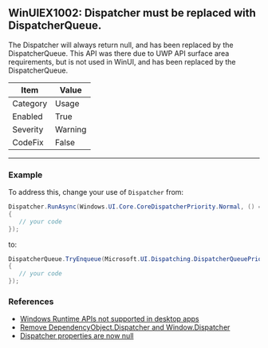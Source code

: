 ## WinUIEX1002: Dispatcher must be replaced with DispatcherQueue.

The Dispatcher will always return null, and has been replaced by the DispatcherQueue. This API was there due to UWP API surface area requirements, but is not used in WinUI, and has been replaced by the DispatcherQueue.

|Item|Value|
|-|-|
|Category|Usage|
|Enabled|True|
|Severity|Warning|
|CodeFix|False|
---

### Example

To address this, change your use of `Dispatcher` from:
```cs
Dispatcher.RunAsync(Windows.UI.Core.CoreDispatcherPriority.Normal, () =>
{
   // your code
});
```
to:
```cs
DispatcherQueue.TryEnqueue(Microsoft.UI.Dispatching.DispatcherQueuePriority.Normal, () =>
{
   // your code
});
```

### References
 - [Windows Runtime APIs not supported in desktop apps](https://learn.microsoft.com/en-us/windows/apps/desktop/modernize/desktop-to-uwp-supported-api)
 - [Remove DependencyObject.Dispatcher and Window.Dispatcher](https://github.com/microsoft/microsoft-ui-xaml/issues/6027) 
 - [Dispatcher properties are now null](https://github.com/microsoft/microsoft-ui-xaml/issues/4164)